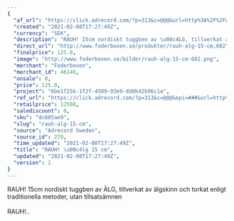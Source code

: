 ```yaml
---
{
  "af_url": "https://click.adrecord.com/?p=313&c=@@@&url=http%3A%2F%2Fwww.foderboxen.se%2Fprodukter%2Frauh-alg-15-cm%2C682",
  "created": "2021-02-08T17:27:49Z",
  "currency": "SEK",
  "description": "RAUH! 15cm nordiskt tuggben av \u00c4LG, tillverkat av \u00e4lgskinn och torkat enligt traditionella metoder, utan tillsats\u00e4mnen\nRAUH!..",
  "direct_url": "http://www.foderboxen.se/produkter/rauh-alg-15-cm,682",
  "finalprice": 125.0,
  "image": "http://www.foderboxen.se/bilder/rauh-alg-15-cm-682.png",
  "merchant": "Foderboxen",
  "merchant_id": 46146,
  "onsale": 0,
  "price": 125.0,
  "project": "6be1f25b-1f2f-4509-93e9-dd8b42b96c1a",
  "ref_url": "https://click.adrecord.com/?p=313&c=@@@&epi=###&url=http%3A%2F%2Fwww.foderboxen.se%2Fprodukter%2Frauh-alg-15-cm%2C682",
  "retailprice": 12500,
  "salediscount": 0,
  "sku": "dc605ae9",
  "slug": "rauh-alg-15-cm",
  "source": "Adrecord Sweden",
  "source_id": 270,
  "time_updated": "2021-02-08T17:27:49Z",
  "title": "RAUH! \u00c4lg 15 cm",
  "updated": "2021-02-08T17:27:49Z",
  "version": 1
}
---
```


<p> RAUH! 15cm nordiskt tuggben av ÄLG, tillverkat av älgskinn och torkat enligt traditionella metoder, utan tillsatsämnen<br><br>RAUH!..</p>
